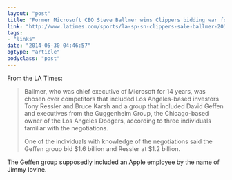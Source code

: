 ```yaml
---
layout: "post"
title: "Former Microsoft CEO Steve Ballmer wins Clippers bidding war for $2 billion"
link: "http://www.latimes.com/sports/la-sp-sn-clippers-sale-ballmer-20140529-story.html"
tags: 
- "links"
date: "2014-05-30 04:46:57"
ogtype: "article"
bodyclass: "post"
---
```


From the LA Times:

> Ballmer, who was chief executive of Microsoft for 14 years, was chosen over competitors that included Los Angeles-based investors Tony Ressler and Bruce Karsh and a group that included David Geffen and executives from the Guggenheim Group, the Chicago-based owner of the Los Angeles Dodgers, according to three individuals familiar with the negotiations.
> 
> One of the individuals with knowledge of the negotiations said the Geffen group bid $1.6 billion and Ressler at $1.2 billion.

The Geffen group supposedly included an Apple employee by the name of Jimmy Iovine.